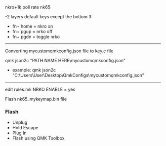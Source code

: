 nkro+1k poll rate nk65

-2 layers default keys except the bottom 3
- fn+ home = nkro on 
- fn+ pgup = nrko off
- fn+ pgdn = toggle nrko
- -----------------------------------
Converting mycustomqmkconfig.json file to  key.c file 

qmk json2c "PATH NAME HERE\mycustomqmkconfig.json"    

- example: qmk json2c "C:\Users\User\Desktop\QmkConfigs\mycustomqmkconfig.json"
---------------------------------------------------------------------------

edit rules.mk 
NRKO ENABLE = yes

Flash nk65_mykeymap.bin file


### Flash ###

- Unplug
- Hold Escape
- Plug In
- Flash using QMK Toolbox
